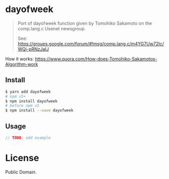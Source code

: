 dayofweek
=========

> Port of dayofweek function given by Tomohiko Sakamoto on the comp.lang.c Usenet newsgroup.
>
> See: https://groups.google.com/forum/#!msg/comp.lang.c/m4YG7Uw72Ic/WQj-pRNzJaIJ


How it works: https://www.quora.com/How-does-Tomohiko-Sakamotos-Algorithm-work

## Install

```sh
$ yarn add dayofweek
# npm v5+
$ npm install dayofweek
# before npm v5
$ npm install --save dayofweek
```

## Usage

```js
// TODO: add example
```

License
=======

Public Domain.
